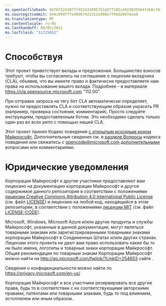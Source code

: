 ```yaml
---
ms.openlocfilehash: 9476f524107ff452433895751d277185c4423835564f2b6c7d7b177f628a3903
ms.sourcegitcommit: d44c0997ffe40d67421312ed96e7766da947eaa0
ms.translationtype: MT
ms.contentlocale: ru-RU
ms.lasthandoff: 08/05/2021
ms.locfileid: "11725652"
---
```


# <a name="contributing"></a>Способствуя

Этот проект приветствует вклады и предложения.  Большинство взносов требуют, чтобы вы согласились на соглашение о лицензии вкладчика (CLA), объявив, что вы имеете право и фактически предоставляете нам права на использование вашего вклада. Подробнее - в материале https://cla.opensource.microsoft.com "112.00".

При отправке запроса на тягу бот CLA автоматически определяет, нужно ли предоставлять CLA и соответствующим образом украсить PR (например, проверка состояния, комментарий). Просто следуйте инструкциям, предоставленным ботом. Это необходимо сделать только один раз во всех репо с помощью нашей CLA.

Этот проект принял Кодекс поведения [с открытым исходным кодом Майкрософт.](https://opensource.microsoft.com/codeofconduct/)
Дополнительные сведения см. в [разделе Вопросы](https://opensource.microsoft.com/codeofconduct/faq/) кодекса поведения или свяжитесь с opencode@microsoft.com [дополнительными](mailto:opencode@microsoft.com) вопросами или комментариями.

# <a name="legal-notices"></a>Юридические уведомления

Корпорация Майкрософт и другие участники предоставляют вам лицензию на документацию корпорации Майкрософт и другое содержимое данного репозитория в соответствии с положениями [лицензии Creative Commons Attribution 4.0 International Public License](https://creativecommons.org/licenses/by/4.0/legalcode) (см. файл [LICENSE](LICENSE)) и лицензию на любой код, находящийся в этом репозитории, в соответствии с положениями [лицензии MIT](https://opensource.org/licenses/MIT) (см. файл [LICENSE-CODE](LICENSE-CODE)).

Microsoft, Windows, Microsoft Azure и/или другие продукты и службы Майкрософт, указанные в данной документации, могут являться товарными знаками или зарегистрированными товарными знаками корпорации Майкрософт в Соединенных Штатах и/или других странах.
Лицензии этого проекта не дают вам право использовать какие бы то ни было имена, логотипы и товарные знаки корпорации Майкрософт.
Общие рекомендации по товарным знакам Корпорации Майкрософт можно найти на http://go.microsoft.com/fwlink/?LinkID=254653 сайте .

Сведения о конфиденциальности можно найти по https://privacy.microsoft.com/en-us/

Корпорация Майкрософт и все участники резервировать все другие права, будь то в соответствии с их соответствующими авторскими правами, патентами или товарными знаками, будь то под влиянием, эстоппелем или иным образом..
